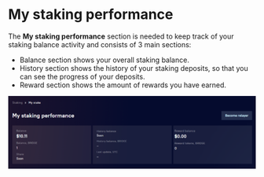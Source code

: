 # My staking performance

The **My staking performance** section is needed to keep track of your staking balance activity and consists of 3 main sections:

* Balance section shows your overall staking balance.
* History section shows the history of your staking deposits, so that you can see the progress of your deposits.
* Reward section shows the amount of rewards you have earned.

![](<../../../../.gitbook/assets/image (2).png>)
